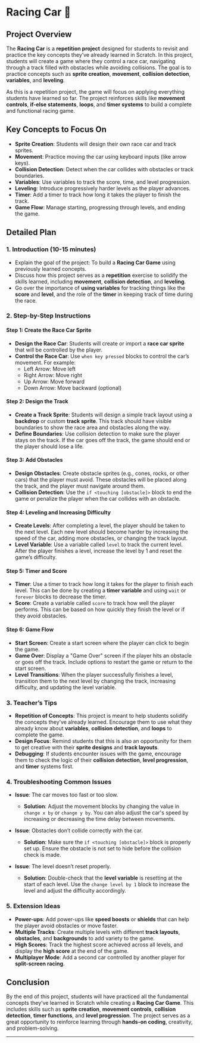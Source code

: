 # Racing Car 🚗

## Project Overview

The **Racing Car** is a **repetition project** designed for students to revisit and practice the key concepts they’ve already learned in Scratch. In this project, students will create a game where they control a race car, navigating through a track filled with obstacles while avoiding collisions. The goal is to practice concepts such as **sprite creation**, **movement**, **collision detection**, **variables**, and **leveling**.

As this is a repetition project, the game will focus on applying everything students have learned so far. The project reinforces skills like **movement controls**, **if-else statements**, **loops**, and **timer systems** to build a complete and functional racing game.

## Key Concepts to Focus On

- **Sprite Creation**: Students will design their own race car and track sprites.
- **Movement**: Practice moving the car using keyboard inputs (like arrow keys).
- **Collision Detection**: Detect when the car collides with obstacles or track boundaries.
- **Variables**: Use variables to track the score, time, and level progression.
- **Leveling**: Introduce progressively harder levels as the player advances.
- **Timer**: Add a timer to track how long it takes the player to finish the track.
- **Game Flow**: Manage starting, progressing through levels, and ending the game.

## Detailed Plan

### 1. Introduction (10-15 minutes)
- Explain the goal of the project: To build a **Racing Car Game** using previously learned concepts.
- Discuss how this project serves as a **repetition** exercise to solidify the skills learned, including **movement**, **collision detection**, and **leveling**.
- Go over the importance of **using variables** for tracking things like the **score** and **level**, and the role of the **timer** in keeping track of time during the race.

### 2. Step-by-Step Instructions

#### Step 1: Create the Race Car Sprite
- **Design the Race Car**: Students will create or import a **race car sprite** that will be controlled by the player.
- **Control the Race Car**: Use `when key pressed` blocks to control the car’s movement. For example:
  - Left Arrow: Move left
  - Right Arrow: Move right
  - Up Arrow: Move forward
  - Down Arrow: Move backward (optional)

#### Step 2: Design the Track
- **Create a Track Sprite**: Students will design a simple track layout using a **backdrop** or custom **track sprite**. This track should have visible boundaries to show the race area and obstacles along the way.
- **Define Boundaries**: Use collision detection to make sure the player stays on the track. If the car goes off the track, the game should end or the player should lose a life.

#### Step 3: Add Obstacles
- **Design Obstacles**: Create obstacle sprites (e.g., cones, rocks, or other cars) that the player must avoid. These obstacles will be placed along the track, and the player must navigate around them.
- **Collision Detection**: Use the `if <touching [obstacle]>` block to end the game or penalize the player when the car collides with an obstacle.

#### Step 4: Leveling and Increasing Difficulty
- **Create Levels**: After completing a level, the player should be taken to the next level. Each new level should become harder by increasing the speed of the car, adding more obstacles, or changing the track layout.
- **Level Variable**: Use a variable called `level` to track the current level. After the player finishes a level, increase the level by 1 and reset the game’s difficulty.

#### Step 5: Timer and Score
- **Timer**: Use a timer to track how long it takes for the player to finish each level. This can be done by creating a **timer variable** and using `wait` or `forever` blocks to decrease the timer.
- **Score**: Create a variable called `score` to track how well the player performs. This can be based on how quickly they finish the level or if they avoid obstacles.

#### Step 6: Game Flow
- **Start Screen**: Create a start screen where the player can click to begin the game.
- **Game Over**: Display a "Game Over" screen if the player hits an obstacle or goes off the track. Include options to restart the game or return to the start screen.
- **Level Transitions**: When the player successfully finishes a level, transition them to the next level by changing the track, increasing difficulty, and updating the level variable.

### 3. Teacher’s Tips
- **Repetition of Concepts**: This project is meant to help students solidify the concepts they’ve already learned. Encourage them to use what they already know about **variables**, **collision detection**, and **loops** to complete the game.
- **Design Focus**: Remind students that this is also an opportunity for them to get creative with their **sprite designs** and **track layouts**.
- **Debugging**: If students encounter issues with the game, encourage them to check the logic of their **collision detection**, **level progression**, and **timer** systems first.

### 4. Troubleshooting Common Issues

- **Issue**: The car moves too fast or too slow.
  - **Solution**: Adjust the movement blocks by changing the value in `change x by` or `change y by`. You can also adjust the car's speed by increasing or decreasing the time delay between movements.
  
- **Issue**: Obstacles don’t collide correctly with the car.
  - **Solution**: Make sure the `if <touching [obstacle]>` block is properly set up. Ensure the obstacle is not set to hide before the collision check is made.
  
- **Issue**: The level doesn’t reset properly.
  - **Solution**: Double-check that the **level variable** is resetting at the start of each level. Use the `change level by 1` block to increase the level and adjust the difficulty accordingly.

### 5. Extension Ideas

- **Power-ups**: Add power-ups like **speed boosts** or **shields** that can help the player avoid obstacles or move faster.
- **Multiple Tracks**: Create multiple levels with different **track layouts**, **obstacles**, and **backgrounds** to add variety to the game.
- **High Scores**: Track the highest score achieved across all levels, and display the **high score** at the end of the game.
- **Multiplayer Mode**: Add a second car controlled by another player for **split-screen racing**.

## Conclusion

By the end of this project, students will have practiced all the fundamental concepts they’ve learned in Scratch while creating a **Racing Car Game**. This includes skills such as **sprite creation**, **movement controls**, **collision detection**, **timer functions**, and **level progression**. The project serves as a great opportunity to reinforce learning through **hands-on coding**, creativity, and problem-solving.

---
